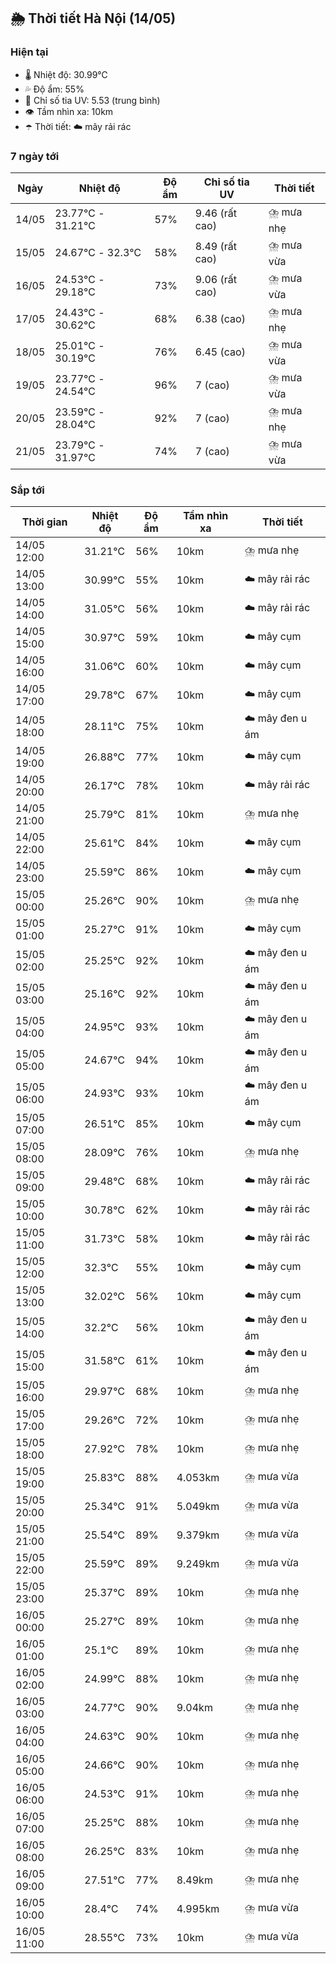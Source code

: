 ## 🌦️ Thời tiết Hà Nội (14/05)

### Hiện tại

- 🌡️ Nhiệt độ: 30.99℃
- 💦 Độ ẩm: 55%
- 🌟 Chỉ số tia UV: 5.53 (trung bình)
- 👁️ Tầm nhìn xa: 10km
- ☂️ Thời tiết: ☁️ mây rải rác

### 7 ngày tới

| Ngày | Nhiệt độ | Độ ẩm | Chỉ số tia UV | Thời tiết |
| --- | --- | --- | --- | --- |
| 14/05 | 23.77℃ - 31.21℃ | 57% | 9.46 (rất cao) | ⛈️ mưa nhẹ |
| 15/05 | 24.67℃ - 32.3℃ | 58% | 8.49 (rất cao) | ⛈️ mưa vừa |
| 16/05 | 24.53℃ - 29.18℃ | 73% | 9.06 (rất cao) | ⛈️ mưa vừa |
| 17/05 | 24.43℃ - 30.62℃ | 68% | 6.38 (cao) | ⛈️ mưa nhẹ |
| 18/05 | 25.01℃ - 30.19℃ | 76% | 6.45 (cao) | ⛈️ mưa vừa |
| 19/05 | 23.77℃ - 24.54℃ | 96% | 7 (cao) | ⛈️ mưa vừa |
| 20/05 | 23.59℃ - 28.04℃ | 92% | 7 (cao) | ⛈️ mưa nhẹ |
| 21/05 | 23.79℃ - 31.97℃ | 74% | 7 (cao) | ⛈️ mưa vừa |

### Sắp tới

| Thời gian | Nhiệt độ | Độ ẩm | Tầm nhìn xa | Thời tiết |
| --- | --- | --- | --- | --- |
| 14/05 12:00 | 31.21℃ | 56% | 10km | ⛈️ mưa nhẹ |
| 14/05 13:00 | 30.99℃ | 55% | 10km | ☁️ mây rải rác |
| 14/05 14:00 | 31.05℃ | 56% | 10km | ☁️ mây rải rác |
| 14/05 15:00 | 30.97℃ | 59% | 10km | ☁️ mây cụm |
| 14/05 16:00 | 31.06℃ | 60% | 10km | ☁️ mây cụm |
| 14/05 17:00 | 29.78℃ | 67% | 10km | ☁️ mây cụm |
| 14/05 18:00 | 28.11℃ | 75% | 10km | ☁️ mây đen u ám |
| 14/05 19:00 | 26.88℃ | 77% | 10km | ☁️ mây cụm |
| 14/05 20:00 | 26.17℃ | 78% | 10km | ☁️ mây rải rác |
| 14/05 21:00 | 25.79℃ | 81% | 10km | ⛈️ mưa nhẹ |
| 14/05 22:00 | 25.61℃ | 84% | 10km | ☁️ mây cụm |
| 14/05 23:00 | 25.59℃ | 86% | 10km | ☁️ mây cụm |
| 15/05 00:00 | 25.26℃ | 90% | 10km | ⛈️ mưa nhẹ |
| 15/05 01:00 | 25.27℃ | 91% | 10km | ☁️ mây cụm |
| 15/05 02:00 | 25.25℃ | 92% | 10km | ☁️ mây đen u ám |
| 15/05 03:00 | 25.16℃ | 92% | 10km | ☁️ mây đen u ám |
| 15/05 04:00 | 24.95℃ | 93% | 10km | ☁️ mây đen u ám |
| 15/05 05:00 | 24.67℃ | 94% | 10km | ☁️ mây đen u ám |
| 15/05 06:00 | 24.93℃ | 93% | 10km | ☁️ mây đen u ám |
| 15/05 07:00 | 26.51℃ | 85% | 10km | ☁️ mây cụm |
| 15/05 08:00 | 28.09℃ | 76% | 10km | ⛈️ mưa nhẹ |
| 15/05 09:00 | 29.48℃ | 68% | 10km | ☁️ mây rải rác |
| 15/05 10:00 | 30.78℃ | 62% | 10km | ☁️ mây rải rác |
| 15/05 11:00 | 31.73℃ | 58% | 10km | ☁️ mây rải rác |
| 15/05 12:00 | 32.3℃ | 55% | 10km | ☁️ mây cụm |
| 15/05 13:00 | 32.02℃ | 56% | 10km | ☁️ mây cụm |
| 15/05 14:00 | 32.2℃ | 56% | 10km | ☁️ mây đen u ám |
| 15/05 15:00 | 31.58℃ | 61% | 10km | ☁️ mây đen u ám |
| 15/05 16:00 | 29.97℃ | 68% | 10km | ⛈️ mưa nhẹ |
| 15/05 17:00 | 29.26℃ | 72% | 10km | ⛈️ mưa nhẹ |
| 15/05 18:00 | 27.92℃ | 78% | 10km | ⛈️ mưa nhẹ |
| 15/05 19:00 | 25.83℃ | 88% | 4.053km | ⛈️ mưa vừa |
| 15/05 20:00 | 25.34℃ | 91% | 5.049km | ⛈️ mưa vừa |
| 15/05 21:00 | 25.54℃ | 89% | 9.379km | ⛈️ mưa vừa |
| 15/05 22:00 | 25.59℃ | 89% | 9.249km | ⛈️ mưa vừa |
| 15/05 23:00 | 25.37℃ | 89% | 10km | ⛈️ mưa nhẹ |
| 16/05 00:00 | 25.27℃ | 89% | 10km | ⛈️ mưa nhẹ |
| 16/05 01:00 | 25.1℃ | 89% | 10km | ⛈️ mưa nhẹ |
| 16/05 02:00 | 24.99℃ | 88% | 10km | ⛈️ mưa nhẹ |
| 16/05 03:00 | 24.77℃ | 90% | 9.04km | ⛈️ mưa nhẹ |
| 16/05 04:00 | 24.63℃ | 90% | 10km | ⛈️ mưa nhẹ |
| 16/05 05:00 | 24.66℃ | 90% | 10km | ⛈️ mưa nhẹ |
| 16/05 06:00 | 24.53℃ | 91% | 10km | ⛈️ mưa nhẹ |
| 16/05 07:00 | 25.25℃ | 88% | 10km | ⛈️ mưa nhẹ |
| 16/05 08:00 | 26.25℃ | 83% | 10km | ⛈️ mưa nhẹ |
| 16/05 09:00 | 27.51℃ | 77% | 8.49km | ⛈️ mưa nhẹ |
| 16/05 10:00 | 28.4℃ | 74% | 4.995km | ⛈️ mưa vừa |
| 16/05 11:00 | 28.55℃ | 73% | 10km | ⛈️ mưa vừa |
